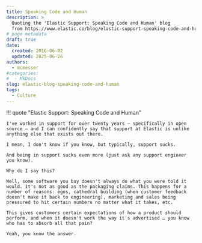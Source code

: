 ```yaml
---
title: Speaking Code and Human
description: >
  Quoting the 'Elastic Support: Speaking Code and Human' blog 
  from https://www.elastic.co/blog/elastic-support-speaking-code-and-human
# page metadata
draft: true
date:
  created: 2016-06-02
  updated: 2025-06-26
authors:
  - mcmesser
#categories:
#  - MkDocs
slug: elastic-blog-speaking-code-and-human
tags:
  - Culture
---
```


<!---  https://www.elastic.co/blog/elastic-support-speaking-code-and-human  --->

<!---  # Elastic Support: Speaking Code and Human...  --->
<!---  do not put an actual 'heading 1' if it is the same as the title  --->

!!! quote "Elastic Support: Speaking Code and Human"

    I've worked in support for over twenty years — specifically in open source — and I can confidently say that support at Elastic is unlike anything else that exists out there.

    I mean, I don't know if you know, but typically, support sucks.

    And being in support sucks even more (just ask any support engineer you know).

    Why do I say this?

    Well, some software you buy doesn't always do what you were told it would. It's not as good as the packaging claims. This happens for a number of reasons: egos, cathedral building (when customer feedback doesn't make it back to engineering), marketing and sales being pressured to hit certain numbers no matter what it takes, etc.

    This gives customers certain expectations of how a product should perform, and when it doesn't work the way it's advertised … you know who has to absorb all that pain?

    Yeah, you know the answer.


<!---

"""
02 June 2016
Culture
Elastic Support: Speaking Code and Human
By Marty Messer

---

I've worked in support for over twenty years — specifically in open source — and I can confidently say that support at Elastic is unlike anything else that exists out there.

I mean, I don't know if you know, but typically, support sucks.

And being in support sucks even more (just ask any support engineer you know).

Why do I say this?

Well, some software you buy doesn't always do what you were told it would. It's not as good as the packaging claims. This happens for a number of reasons: egos, cathedral building (when customer feedback doesn't make it back to engineering), marketing and sales being pressured to hit certain numbers no matter what it takes, etc.

This gives customers certain expectations of how a product should perform, and when it doesn't work the way it's advertised … you know who has to absorb all that pain?

Yeah, you know the answer.

## At Elastic, things are different.
It starts with having empathy for our users.

***Supporting our users and making them successful is encoded into our DNA.***

How can I explain it? I'll take you frame-by-frame it (bonus points if you get this reference).

450px-Shay-Clint-Forum-Exchange.png

It starts with our very first support engineer. Do you know who that was? This guy named Shay Banon, Elastic co-founder and creator of Elasticsearch. Back in 2010 when Shay created Elasticsearch, he was the only person 'responsible' for supporting the developers who were using the software — answering questions on IRC and mailing lists (check out this exchange between Shay and Clinton Gormley, who joined Elastic two years later and ended up co-authoring Elasticsearch: The Definitive Guide), reviewing and merging pull requests on GitHub … and, you know, continuing to build the software, too. NBD. That's open source, right?

But just keep in mind that's our roots.

That's where we came from.

That's where we were born.

And things evolved along the same path from there.

### Speaking Code and Human


"""
--->